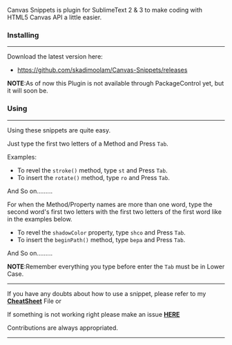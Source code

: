 Canvas Snippets is plugin for SublimeText 2 & 3 to make coding with HTML5 Canvas API a little easier.



### Installing
***
Download the latest version here:
* https://github.com/skadimoolam/Canvas-Snippets/releases

**NOTE**:As of now this Plugin is not available through PackageControl yet, but it will soon be.

### Using
***
Using these snippets are quite easy.

Just type the first two letters of a Method and Press `Tab`.

Examples: 
* To revel the `stroke()` method, type `st` and Press `Tab`.
* To insert the `rotate()` method, type `ro` and Press `Tab`.

And So on.........

For when the Method/Property names are more than one word, type the second word's first two letters with the first two letters of the first word like in the examples below.

* To revel the `shadowColor` property, type `shco` and Press `Tab`.
* To insert the `beginPath()` method, type `bepa` and Press `Tab`.

And So on.........

**NOTE**:Remember everything you type before enter the `Tab` must be in Lower Case.
***

If you have any doubts about how to use a snippet, please refer to my **[CheatSheet](https://github.com/skadimoolam/Canvas-Snippets/blob/master/CheatSheet.md)** File or

If something is not working right please make an issue **[HERE](https://github.com/skadimoolam/Canvas-Snippets/issues)**

Contributions are always appropriated.

***
